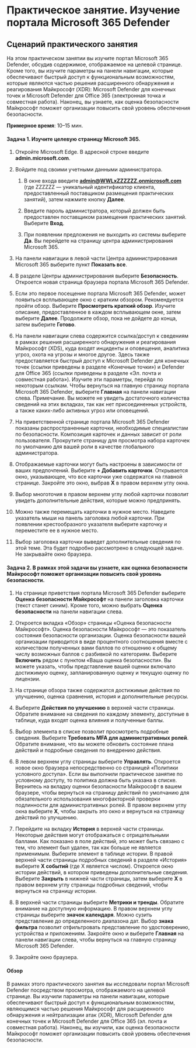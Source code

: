 ﻿---
lab:
    title: 'Изучение портала Microsoft 365 Defender'
    module: 'Модуль 3. Урок 5. Описание возможностей решений безопасности Майкрософт. Описание возможностей управления безопасностью Microsoft 365'
---


# Практическое занятие. Изучение портала Microsoft 365 Defender

## Сценарий практического занятия
На этом практическом занятии вы изучите портал Microsoft 365 Defender, обсудив содержимое, отображаемое на целевой странице. Кроме того, вы изучите параметры на панели навигации, которые обеспечивают быстрый доступ к функциональным возможностям, которые являются частью решения расширенного обнаружения и реагирования Майкрософт (XDR): Microsoft Defender для конечных точек и Microsoft Defender для Office 365 (электронная точка и совместная работа).  Наконец, вы узнаете, как оценка безопасности Майкрософт поможет организации повысить свой уровень обеспечения безопасности.


**Примерное время**: 10–15 мин.

#### Задача 1.  Изучите целевую страницу Microsoft 365.

1. Откройте Microsoft Edge. В адресной строке введите **admin.microsoft.com**.

1. Войдите под своими учетными данными администратора.
    1. В окне входа введите **admin@WWLxZZZZZZ.onmicrosoft.com** (где ZZZZZZ — уникальный идентификатор клиента, предоставленный поставщиком размещения практических занятий), затем нажмите кнопку **Далее**.
   
    1. Введите пароль администратора, который должен быть предоставлен поставщиком размещения практических занятий. Выберите **Вход**.
    1. При появлении предложения не выходить из системы выберите **Да**. Вы перейдете на страницу центра администрирования Microsoft 365.

1. На панели навигации в левой части Центра администрирования Microsoft 365 выберите пункт **Показать все**.

1. В разделе Центры администрирования выберите **Безопасность**.  Откроется новая страница браузера портала Microsoft 365 Defender.  

1. Если это первое посещение портала Microsoft 365 Defender, может появиться всплывающее окно с кратким обзором.  Рекомендуется пройти обзор.  Выберите **Просмотреть краткий обзор**.  Изучите описание, предоставленное в каждом всплывающем окне, затем выберите **Далее**. Продолжите обзор, пока не дойдете до конца, затем выберите **Готово**.

1. На панели навигации слева содержится ссылка/доступ к сведениям в рамках решения расширенного обнаружения и реагирования Майкрософт (XDS), куда входят инциденты и оповещения, аналитика угроз, охота на угрозы и многое другое.  Здесь также предоставляется быстрый доступ к Microsoft Defender для конечных точек (ссылки приведены в разделе «Конечные точки») и Defender для Office 365 (ссылки приведены в разделе «Эл. почта и совместная работа»).  Изучите эти параметры, перейдя по некоторым ссылкам.   Чтобы вернуться на главную страницу портала Microsoft 365 Defender, выберите **Главная** на панели навигации слева.  Примечание. Вы можете не увидеть достаточного количества сведений на этих вкладках, так как нет присоединенных устройств, а также каких-либо активных угроз или оповещений.

1. На приветственной странице портала Microsoft 365 Defender показаны распространенные карточки, необходимые специалистам по безопасности. Композиция карточек и данных зависит от роли пользователя. Прокрутите страницу для просмотра набора карточек по умолчанию для вашей роли в качестве глобального администратора.

1. Отображаемые карточки могут быть настроены в зависимости от ваших предпочтений.  Выберите **+ Добавить карточки**. Открывается окно, указывающее, что все карточки уже содержатся на главной странице.  Закройте это окно, выбрав **X** в правом верхнем углу окна.

1. Выбор многоточия в правом верхнем углу любой карточки позволит увидеть дополнительные действия, которые можно предпринять.  

1. Можно также перемещать карточки в нужное место. Наведите указатель мыши на панель заголовка любой карточки. При появлении крестообразного указателя выберите карточку и переместите ее в нужное место.

1. Выбор заголовка карточки выведет дополнительные сведения по этой теме. Эта будет подробно рассмотрено в следующей задаче.  Не закрывайте окно браузера.

#### Задача 2. В рамках этой задачи вы узнаете, как оценка безопасности Майкрософт поможет организации повысить свой уровень безопасности.

1. На странице приветствия портала Microsoft 365 Defender выберите **Оценка безопасности Майкрософт** на панели заголовка карточки (текст станет синим).  Кроме того, можно выбрать **Оценка безопасности** на панели навигации слева.

1. Откроется вкладка «Обзор» страницы «Оценка безопасности Майкрософт».  Оценка безопасности Майкрософт — это показатель состояния безопасности организации. Оценка безопасности вашей организации приводится в виде процентного соотношения вместе с количеством полученных вами баллов по отношению к общему числу возможных баллов с разбивкой по категориям. Выберите **Включить** рядом с пунктом «Ваша оценка безопасности». Вы можете указать, чтобы представление вашей оценки включало достижимую оценку, запланированную оценку и текущую оценку по лицензии.

1. На странице обзора также содержатся достижимые действия по улучшению, оценка сравнения, история и дополнительные ресурсы.

1. Выберите **Действия по улучшению** в верхней части страницы.  Обратите внимание на сведения по каждому элементу, доступные в таблице, куда входят оценка влияния и полученные баллы.  

1. Выбор элемента в списке позволит просмотреть подробные сведения.  Выберите **Требовать MFA для административных ролей**.  Обратите внимание, что вы можете обновить состояние плана действий и подробные сведения по внедрению действия.

1. В левом верхнем углу страницы выберите **Управлять**.  Откроется новое окно браузера непосредственно со страницей «Политики условного доступа».  Если вы выполнили практическое занятие по условному доступу, то политика должна быть указана в списке.   Вернитесь на вкладку оценки безопасности Майкрософт в вашем браузере, чтобы вернуться на страницу действий по умолчанию для обязательного использования многофакторной проверки подлинности для административных ролей. В правом верхнем углу окна выберите **X**, чтобы закрыть это окно и вернуться на страницу действий по улучшению.

1. Перейдите на вкладку **История** в верхней части страницы.  Некоторые действия могут отображаться с отрицательными баллами.  Как показано в поле действий, это может быть связано с тем, что элемент был удален, так как больше не является применимым.  Выберите элемент в таблице истории.  В правой верхней части страницы подробных сведений в разделе «История» выберите **X событий** (где X является числом).  Откроется окно истории действий, в котором приведены дополнительные сведения.  Выберите **Закрыть** в нижней части страницы, затем выберите **X** в правом верхнем углу страницы подробных сведений, чтобы вернуться на страницу истории.

1. В верхней части страницы выберите **Метрики и тренды**.  Обратите внимание на доступную информацию.  В правом верхнем углу страницы выберите **значок календаря**.  Можно сузить представление до определенного диапазона дат.  Выбор **знака фильтра** позволит отфильтровать представление по удостоверению, устройства и приложениям.  Закройте окно и выберите **Главная** на панели навигации слева, чтобы вернуться на главную страницу Microsoft 365 Defender.

1. Закройте окно браузера.

#### Обзор
В рамках этого практического занятия вы исследовали портал Microsoft Defender посредством просмотра, отображаемого на целевой странице. Вы изучили параметры на панели навигации, которые обеспечивают быстрый доступ к функциональным возможностям, являющимся частью решения Майкрософт для расширенного обнаружения и нейтрализации атак (XDR), Microsoft Defender для конечных точек и Microsoft Defender для Office 365 (эл. почта и совместная работа).  Наконец, вы изучили, как оценка безопасности Майкрософт поможет организации повысить свой уровень обеспечения безопасности.

